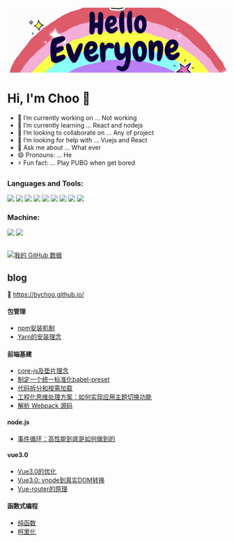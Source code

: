 <p>
  <img src="https://raw.githubusercontent.com/Vivekagent47/Vivekagent47/master/hello.svg">
</p>

# Hi, I'm Choo 👋

- 🔭 I’m currently working on ... Not working
- 🌱 I’m currently learning ...  React and nodejs
- 👯 I’m looking to collaborate on ... Any of project
- 🤔 I’m looking for help with ... Vuejs and React
- 💬 Ask me about ... What ever
- 😄 Pronouns: ... He
- ⚡ Fun fact: ... Play PUBG when get bored

### Languages and Tools:
<div display="flex">
  <img src="https://img.shields.io/badge/html5%20-%23E34F26.svg?&style=for-the-badge&logo=html5&logoColor=white">
  <img src="https://img.shields.io/badge/css3%20-%231572B6.svg?&style=for-the-badge&logo=css3&logoColor=white">
  <img src="https://img.shields.io/badge/javascript-%23F7DF1E.svg?&style=for-the-badge&logo=javascript&logoColor=black&labelColor=black">
  <img src="https://img.shields.io/badge/react%20-%2314354C.svg?&style=for-the-badge&logo=python&logoColor=white">
  <img src="https://img.shields.io/badge/Nodejs%20-%2300599C.svg?&style=for-the-badge&logo=node&logoColor=white">
  <img src="https://img.shields.io/badge/vuejs%20-%2335495e.svg?&style=for-the-badge&logo=vue.js&logoColor=%234FC08D">
  <img src="https://img.shields.io/badge/git%20-%23F05033.svg?&style=for-the-badge&logo=git&logoColor=white"/>
  <img src="https://img.shields.io/badge/github%20-%23121011.svg?&style=for-the-badge&logo=github&logoColor=white"/>
  <img src="https://img.shields.io/badge/markdown-%23000000.svg?&style=for-the-badge&logo=markdown&logoColor=white" />
</div>

### Machine:
<div display="flex">
  <img src="https://img.shields.io/badge/windows-%20GL63%208RC-%23F50F0F.svg?&style=for-the-badge&logo=windows&logoColor=white" />
  <img src="https://img.shields.io/badge/linux-%20GL63%208RC-%23dd4814.svg?&style=for-the-badge&logo=linux&logoColor=white">
</div>
<br>

[![我的 GitHub 数据](https://github-readme-stats.vercel.app/api?username=BYChoo&show_icons=true&theme=graywhite)]()

## blog

🔗   https://bychoo.github.io/

#### 包管理
- [npm安装机制](https://github.com/BYChoo/blog/issues/1)
- [Yarn的安装理念](https://github.com/BYChoo/blog/issues/2)

#### 前端基建

- [core-js及垫片理念](https://github.com/BYChoo/blog/issues/3)
- [制定一个统一标准化babel-preset](https://github.com/BYChoo/blog/issues/4)
- [代码拆分和按需加载](https://github.com/BYChoo/blog/issues/5)
- [工程化思维处理方案：如何实现应用主题切换功能](https://github.com/BYChoo/blog/issues/6)
- [解析 Webpack 源码](https://github.com/BYChoo/blog/issues/7)

#### node.js

- [事件循环：高性能到底是如何做到的](https://github.com/BYChoo/blog/issues/8)


#### vue3.0

- [Vue3.0的优化](https://github.com/BYChoo/blog/issues/9)
- [Vue3.0: vnode到真实DOM转换](https://github.com/BYChoo/blog/issues/10)
- [Vue-router的原理](https://github.com/BYChoo/blog/issues/11)

#### 函数式编程

- [纯函数](https://github.com/BYChoo/blog/issues/12)
- [柯里化](https://github.com/BYChoo/blog/issues/13)

